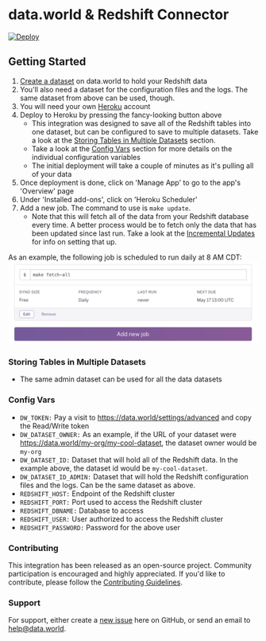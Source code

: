 # data.world & Redshift Connector

[![Deploy](https://www.herokucdn.com/deploy/button.svg)](https://heroku.com/deploy?template=https://github.com/datadotworld/dw-redshift-connector)

## Getting Started

1. [Create a dataset](https://data.world/create-a-dataset) on data.world to hold your Redshift data
2. You'll also need a dataset for the configuration files and the logs. The same dataset from above can be used, though.
3. You will need your own [Heroku](https://www.heroku.com) account
4. Deploy to Heroku by pressing the fancy-looking button above
    * This integration was designed to save all of the Redshift tables into one dataset, but can be configured to save
    to multiple datasets. Take a look at the [Storing Tables in Multiple Datasets](#storing-tables-in-multiple-datasets)
    section.
    * Take a look at the [Config Vars](#config-vars) section for more details on the individual configuration variables
    * The initial deployment will take a couple of minutes as it's pulling all of your data
5. Once deployment is done, click on 'Manage App' to go to the app's 'Overview' page
6. Under 'Installed add-ons', click on 'Heroku Scheduler'
7. Add a new job. The command to use is `make update`.
    * Note that this will fetch all of the data from your Redshift database every time. A better process would be to
    fetch only the data that has been updated since last run. Take a look at the [Incremental Updates](#incremental-updates)
    for info on setting that up. 

As an example, the following job is scheduled to run daily at 8 AM CDT:
![Daily Job](assets/scheduler-daily-job.png)

### Storing Tables in Multiple Datasets

* The same admin dataset can be used for all the data datasets

### Config Vars

 * `DW_TOKEN:` Pay a visit to https://data.world/settings/advanced and copy the Read/Write token
 * `DW_DATASET_OWNER:` As an example, if the URL of your dataset were https://data.world/my-org/my-cool-dataset,
 the dataset owner would be `my-org`
 * `DW_DATASET_ID:` Dataset that will hold all of the Redshift data. In the example above, the dataset id would be
 `my-cool-dataset`.
 * `DW_DATASET_ID_ADMIN:` Dataset that will hold the Redshift configuration files and the logs. Can be the same
 dataset as above.
 * `REDSHIFT_HOST:` Endpoint of the Redshift cluster
 * `REDSHIFT_PORT:` Port used to access the Redshift cluster
 * `REDSHIFT_DBNAME:` Database to access
 * `REDSHIFT_USER:` User authorized to access the Redshift cluster
 * `REDSHIFT_PASSWORD:` Password for the above user
 
### Contributing

This integration has been released as an open-source project. Community participation is encouraged and highly
appreciated. If you'd like to contribute, please follow the [Contributing Guidelines](CONTRIBUTING.md).

### Support

For support, either create a [new issue](https://github.com/datadotworld/dw-redshift-connector/issues) here on
GitHub, or send an email to help@data.world.
